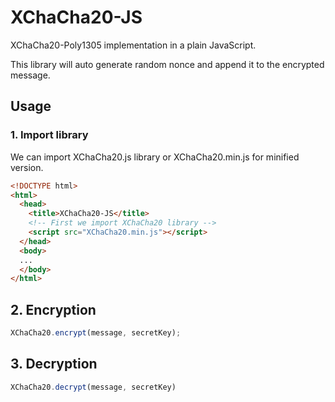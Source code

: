 # XChaCha20-JS

XChaCha20-Poly1305 implementation in a plain JavaScript.

This library will auto generate random nonce and append it to the encrypted message.

## Usage

### 1. Import library
We can import XChaCha20.js library or XChaCha20.min.js for minified version.
```html
<!DOCTYPE html>
<html>
  <head>
    <title>XChaCha20-JS</title>
    <!-- First we import XChaCha20 library -->
    <script src="XChaCha20.min.js"></script>
  </head>
  <body>
  ...
  </body>
</html>
```

## 2. Encryption
```js
XChaCha20.encrypt(message, secretKey);
```

## 3. Decryption
```js
XChaCha20.decrypt(message, secretKey)
```
